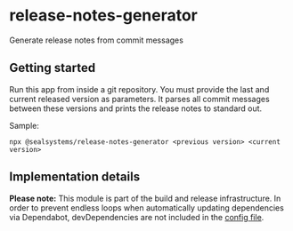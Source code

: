 # release-notes-generator


Generate release notes from commit messages

## Getting started

Run this app from inside a git repository. You must provide the last and current released version as parameters. It parses all commit messages between these versions and prints the release notes to standard out.

Sample:

```shell
npx @sealsystems/release-notes-generator <previous version> <current version>
```

## Implementation details

**Please note:** This module is part of the build and release infrastructure. In order to prevent endless loops when automatically updating dependencies via Dependabot, devDependencies are not included in the [config file](.dependabot/config.yml).

